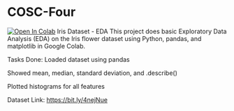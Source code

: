 # COSC-Four
[![Open In Colab](https://colab.research.google.com/assets/colab-badge.svg)](https://colab.research.google.com/github/saketh1607/COSC-Four/blob/main/iris_eda.ipynb)
 Iris Dataset - EDA
This project does basic Exploratory Data Analysis (EDA) on the Iris flower dataset using Python, pandas, and matplotlib in Google Colab.

Tasks Done:
Loaded dataset using pandas

Showed mean, median, standard deviation, and .describe()

Plotted histograms for all features

Dataset Link:
https://bit.ly/4nejNue

